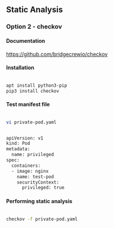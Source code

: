 ## Static Analysis 

### Option 2  - checkov

#### Documentation

<https://github.com/bridgecrewio/checkov>

#### Installation

```sh

apt install python3-pip
pip3 install checkov

```

#### Test manifest file

```sh

vi private-pod.yaml

```

```sh

apiVersion: v1
kind: Pod
metadata:
  name: privileged
spec:
  containers:
  - image: nginx
    name: test-pod
    securityContext:
      privileged: true

```

#### Performing static analysis

```sh

checkov -f private-pod.yaml

```
